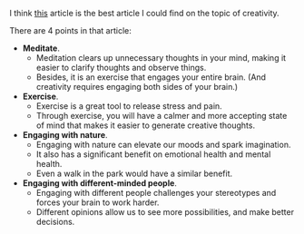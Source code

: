 I think [this](https://hbr.org/2021/06/train-your-brain-to-be-more-creative) article
is the best article I could find on the topic of creativity.

There are 4 points in that article:
* **Meditate**.
  * Meditation clears up unnecessary thoughts in your mind, making it easier to clarify thoughts and observe things.
  * Besides, it is an exercise that engages your entire brain. (And creativity requires engaging both sides of your brain.)
* **Exercise**.
  * Exercise is a great tool to release stress and pain.
  * Through exercise, you will have a calmer and more accepting state of mind that makes it easier to generate creative thoughts.
* **Engaging with nature**.
  * Engaging with nature can elevate our moods and spark imagination.
  * It also has a significant benefit on emotional health and mental health.
  * Even a walk in the park would have a similar benefit.
* **Engaging with different-minded people**.
  * Engaging with different people challenges your stereotypes and forces your brain to work harder.
  * Different opinions allow us to see more possibilities, and make better decisions.
